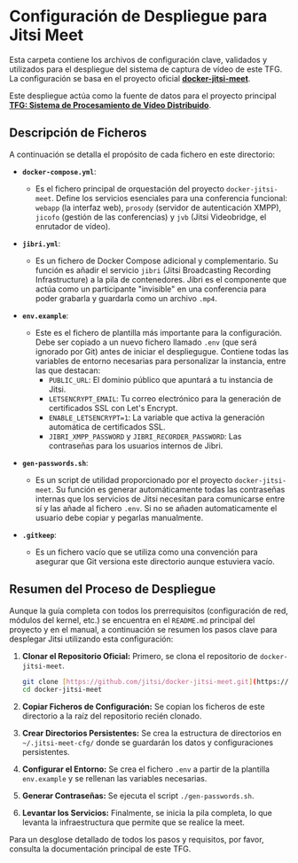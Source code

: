 # Configuración de Despliegue para Jitsi Meet

Esta carpeta contiene los archivos de configuración clave, validados y utilizados para el despliegue del sistema de captura de vídeo de este TFG. La configuración se basa en el proyecto oficial **[docker-jitsi-meet](https://github.com/jitsi/docker-jitsi-meet)**.

Este despliegue actúa como la fuente de datos para el proyecto principal **[TFG: Sistema de Procesamiento de Vídeo Distribuido](https://github.com/alvaromarquez1002/TFG-SISTEMA-PROCESAMIENTO-VIDEO)**.

## Descripción de Ficheros

A continuación se detalla el propósito de cada fichero en este directorio:

* **`docker-compose.yml`**:
    * Es el fichero principal de orquestación del proyecto `docker-jitsi-meet`. Define los servicios esenciales para una conferencia funcional: `webapp` (la interfaz web), `prosody` (servidor de autenticación XMPP), `jicofo` (gestión de las conferencias) y `jvb` (Jitsi Videobridge, el enrutador de vídeo).

* **`jibri.yml`**:
    * Es un fichero de Docker Compose adicional y complementario. Su función es añadir el servicio `jibri` (Jitsi Broadcasting Recording Infrastructure) a la pila de contenedores. Jibri es el componente que actúa como un participante "invisible" en una conferencia para poder grabarla y guardarla como un archivo `.mp4`.

* **`env.example`**:
    * Este es el fichero de plantilla más importante para la configuración. Debe ser copiado a un nuevo fichero llamado `.env` (que será ignorado por Git) antes de iniciar el despliegugue. Contiene todas las variables de entorno necesarias para personalizar la instancia, entre las que destacan:
        * `PUBLIC_URL`: El dominio público que apuntará a tu instancia de Jitsi.
        * `LETSENCRYPT_EMAIL`: Tu correo electrónico para la generación de certificados SSL con Let's Encrypt.
        * `ENABLE_LETSENCRYPT=1`: La variable que activa la generación automática de certificados SSL.
        * `JIBRI_XMPP_PASSWORD` y `JIBRI_RECORDER_PASSWORD`: Las contraseñas para los usuarios internos de Jibri.

* **`gen-passwords.sh`**:
    * Es un script de utilidad proporcionado por el proyecto `docker-jitsi-meet`. Su función es generar automáticamente todas las contraseñas internas que los servicios de Jitsi necesitan para comunicarse entre sí y las añade al fichero `.env`. Si no se añaden automaticamente el usuario debe copiar y pegarlas manualmente.

* **`.gitkeep`**:
    * Es un fichero vacío que se utiliza como una convención para asegurar que Git versiona este directorio aunque estuviera vacío.

## Resumen del Proceso de Despliegue

Aunque la guía completa con todos los prerrequisitos (configuración de red, módulos del kernel, etc.) se encuentra en el `README.md` principal del proyecto y en el manual, a continuación se resumen los pasos clave para desplegar Jitsi utilizando esta configuración:

1.  **Clonar el Repositorio Oficial:** Primero, se clona el repositorio de `docker-jitsi-meet`.
    ```bash
    git clone [https://github.com/jitsi/docker-jitsi-meet.git](https://github.com/jitsi/docker-jitsi-meet.git)
    cd docker-jitsi-meet
    ```

2.  **Copiar Ficheros de Configuración:** Se copian los ficheros de este directorio a la raíz del repositorio recién clonado.

3.  **Crear Directorios Persistentes:** Se crea la estructura de directorios en `~/.jitsi-meet-cfg/` donde se guardarán los datos y configuraciones persistentes.

4.  **Configurar el Entorno:** Se crea el fichero `.env` a partir de la plantilla `env.example` y se rellenan las variables necesarias.

5.  **Generar Contraseñas:** Se ejecuta el script `./gen-passwords.sh`.

6.  **Levantar los Servicios:** Finalmente, se inicia la pila completa, lo que levanta la infraestructura que permite que se realice la meet.

Para un desglose detallado de todos los pasos y requisitos, por favor, consulta la documentación principal de este TFG.
